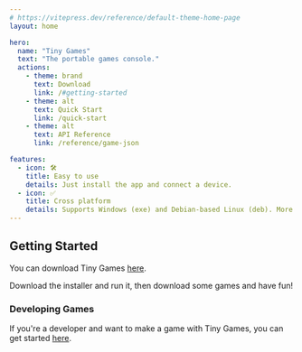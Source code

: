 ```yaml
---
# https://vitepress.dev/reference/default-theme-home-page
layout: home

hero:
  name: "Tiny Games"
  text: "The portable games console."
  actions:
    - theme: brand
      text: Download
      link: /#getting-started
    - theme: alt
      text: Quick Start
      link: /quick-start
    - theme: alt
      text: API Reference
      link: /reference/game-json

features:
  - icon: 🛠️
    title: Easy to use
    details: Just install the app and connect a device.
  - icon: ✅
    title: Cross platform
    details: Supports Windows (exe) and Debian-based Linux (deb). More support coming soon.
---
```


## Getting Started

You can download Tiny Games [here](https://github.com/C0mplexity0/tiny-games/releases/latest/download/Tiny-Games-Setup.exe).

Download the installer and run it, then download some games and have fun!

### Developing Games

If you're a developer and want to make a game with Tiny Games, you can get started [here](/quick-start).
